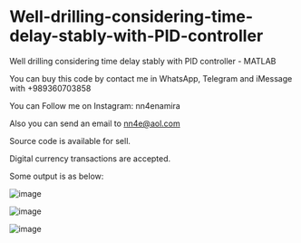 # Well-drilling-considering-time-delay-stably-with-PID-controller
Well drilling considering time delay stably with PID controller - MATLAB

You can buy this code by contact me in WhatsApp, Telegram and iMessage with +989360703858

You can Follow me on Instagram: nn4enamira

Also you can send an email to nn4e@aol.com

Source code is available for sell.

Digital currency transactions are accepted.

Some output is as below:

![image](https://github.com/user-attachments/assets/c6e0a321-cf3e-4ba6-9f79-d3d5dcbdb82a)

![image](https://github.com/user-attachments/assets/0df3c070-5c54-40ff-8d73-76fc130b71a2)

![image](https://github.com/user-attachments/assets/24a3c298-608f-4899-a8f1-137fe17b20ac)



